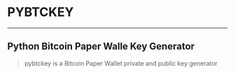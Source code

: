 # PYBTCKEY

---
## Python Bitcoin Paper Walle Key Generator

>  pybtckey is a Bitcoin Paper Wallet private and public key generator  
